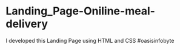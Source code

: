 # Landing_Page-Oniline-meal-delivery
I developed this Landing Page using HTML and CSS
#oasisinfobyte 

